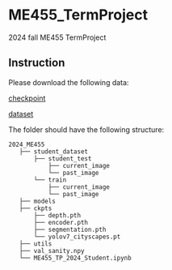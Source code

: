 # ME455_TermProject
2024 fall ME455 TermProject

## Instruction
Please download the following data:

[checkpoint](https://drive.google.com/)

[dataset](https://drive.google.com/)


The folder should have the following structure:
```
2024_ME455
   ├── student_dataset
       ├── student_test
           ├── current_image
           └── past_image
       └── train
           ├── current_image
           └── past_image
   ├── models
   ├── ckpts
       ├── depth.pth
       ├── encoder.pth
       ├── segmentation.pth
       └── yolov7_cityscapes.pt
   ├── utils
   ├── val_sanity.npy
   └── ME455_TP_2024_Student.ipynb  
 ```
